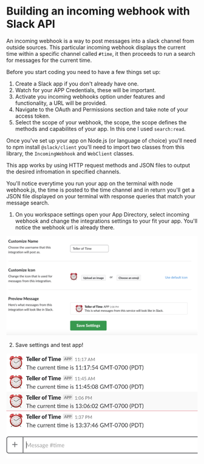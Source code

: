 # Building an incoming webhook with Slack API

An incoming webhook is a way to post messages into a slack channel from outside sources. 
This particular incoming webhook displays the current time within a specific channel called `#time`, it then proceeds to run a search for messages for the current time. 

Before you start coding you need to have a few things set up: 
1. Create a Slack app if you don't already have one. 
2. Watch for your APP Credentials, these will be important.
3. Activate you incoming webhooks option under features and functionality, a URL will be provided.
4. Navigate to the OAuth and Permissions section and take note of your access token. 
5. Select the scope of your webhook, the scope, the scope defines the methods and capabilites of your app. In this one I used `search:read`.

Once you've set up your app on Node.js (or language of choice) you'll need to npm install `@slack/client` you'll need to import two classes from this library, the `IncomingWebhook` and `WebClient` classes. 

This app works by using HTTP request methods and JSON files to output the desired infromation in specified channels. 

You'll notice everytime you run your app on the terminal with node webhook.js, the time is posted to the time channel and in return you'll get a JSON file displayed on your terminal with response queries that match your message search. 

1. On you workspace settings open your App Directory, select incoming webhook and change the integrations settings to your fit your app. You'll notice the webhook url is already there. 

![Alt text](/img/ss1.png?raw=true)

2. Save settings and test app! 

![Alt text](/img/ss2.png?raw=true)





